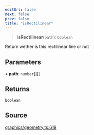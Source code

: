 ```yaml
---
editUrl: false
next: false
prev: false
title: "isRectilinear"
---
```


> **isRectilinear**(`path`): `boolean`

Return wether is this rectilinear line or not

## Parameters

• **path**: `number`[][]

## Returns

`boolean`

## Source

[graphics/geometry.ts:619](https://github.com/dakhetov/dgmjs/blob/main/packages/core/src/graphics/geometry.ts#L619)
